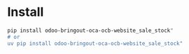 # Install

```bash
pip install odoo-bringout-oca-ocb-website_sale_stock"
# or
uv pip install odoo-bringout-oca-ocb-website_sale_stock"
```
